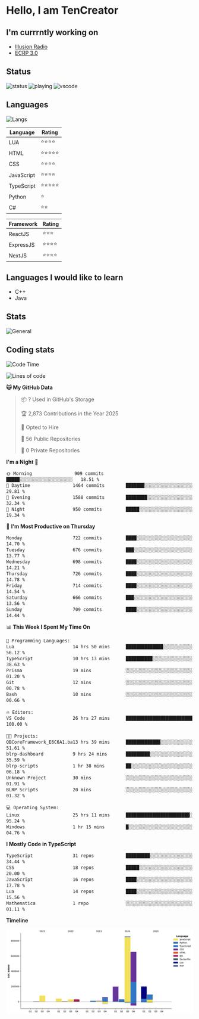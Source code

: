 # Hello, I am TenCreator

## I'm currrntly working on
- [Illusion Radio](https://illusionradio.co.uk/)
- [ECRP 3.0](http://github.com/Emerald-Coast-Roleplay/)

## Status
![status](https://api.statusbadges.me/badge/status/518334475038359555?simple=true&style=for-the-badge)
![playing](https://api.statusbadges.me/badge/playing/518334475038359555?style=for-the-badge)
![vscode](https://api.statusbadges.me/badge/vscode/518334475038359555?style=for-the-badge)

## Languages
![Langs](https://github-readme-stats.vercel.app/api/top-langs/?username=tencreator&layout=compact&theme=radical)


|Language|Rating|
|--------|------|
|LUA|⭐️⭐️⭐️⭐️|
|HTML|⭐️⭐️⭐️⭐️⭐️|
|CSS|⭐️⭐️⭐️⭐️|
|JavaScript|⭐️⭐️⭐️⭐️|
|TypeScript|⭐️⭐️⭐️⭐️⭐️|
|Python|⭐️|
|C#|⭐️⭐️ |

|Framework|Rating|
|--------|------|
|ReactJS|⭐️⭐️⭐|
|ExpressJS|⭐️⭐️⭐️⭐️|
|NextJS|⭐️⭐️⭐⭐️|

## Languages I would like to learn
- C++
- Java

## Stats
![General](https://github-readme-stats.vercel.app/api?username=tencreator&show_icons=true&theme=radical)

## Coding stats

<!--START_SECTION:waka-->
![Code Time](http://img.shields.io/badge/Code%20Time-578%20hrs%2020%20mins-blue)

![Lines of code](https://img.shields.io/badge/From%20Hello%20World%20I%27ve%20Written-2.3%20million%20lines%20of%20code-blue)

**🐱 My GitHub Data** 

> 📦 ? Used in GitHub's Storage 
 > 
> 🏆 2,873 Contributions in the Year 2025
 > 
> 💼 Opted to Hire
 > 
> 📜 56 Public Repositories 
 > 
> 🔑 0 Private Repositories 
 > 
**I'm a Night 🦉** 

```text
🌞 Morning                909 commits         █████░░░░░░░░░░░░░░░░░░░░   18.51 % 
🌆 Daytime                1464 commits        ███████░░░░░░░░░░░░░░░░░░   29.81 % 
🌃 Evening                1588 commits        ████████░░░░░░░░░░░░░░░░░   32.34 % 
🌙 Night                  950 commits         █████░░░░░░░░░░░░░░░░░░░░   19.34 % 
```
📅 **I'm Most Productive on Thursday** 

```text
Monday                   722 commits         ████░░░░░░░░░░░░░░░░░░░░░   14.70 % 
Tuesday                  676 commits         ███░░░░░░░░░░░░░░░░░░░░░░   13.77 % 
Wednesday                698 commits         ████░░░░░░░░░░░░░░░░░░░░░   14.21 % 
Thursday                 726 commits         ████░░░░░░░░░░░░░░░░░░░░░   14.78 % 
Friday                   714 commits         ████░░░░░░░░░░░░░░░░░░░░░   14.54 % 
Saturday                 666 commits         ███░░░░░░░░░░░░░░░░░░░░░░   13.56 % 
Sunday                   709 commits         ████░░░░░░░░░░░░░░░░░░░░░   14.44 % 
```


📊 **This Week I Spent My Time On** 

```text
💬 Programming Languages: 
Lua                      14 hrs 50 mins      ██████████████░░░░░░░░░░░   56.12 % 
TypeScript               10 hrs 13 mins      ██████████░░░░░░░░░░░░░░░   38.63 % 
Prisma                   19 mins             ░░░░░░░░░░░░░░░░░░░░░░░░░   01.20 % 
Git                      12 mins             ░░░░░░░░░░░░░░░░░░░░░░░░░   00.78 % 
Bash                     10 mins             ░░░░░░░░░░░░░░░░░░░░░░░░░   00.66 % 

🔥 Editors: 
VS Code                  26 hrs 27 mins      █████████████████████████   100.00 % 

🐱‍💻 Projects: 
QBCoreFramework_E6C6A1.ba13 hrs 39 mins      █████████████░░░░░░░░░░░░   51.61 % 
blrp-dashboard           9 hrs 24 mins       █████████░░░░░░░░░░░░░░░░   35.59 % 
blrp-scripts             1 hr 38 mins        ██░░░░░░░░░░░░░░░░░░░░░░░   06.18 % 
Unknown Project          30 mins             ░░░░░░░░░░░░░░░░░░░░░░░░░   01.91 % 
BLRP Scripts             20 mins             ░░░░░░░░░░░░░░░░░░░░░░░░░   01.32 % 

💻 Operating System: 
Linux                    25 hrs 11 mins      ████████████████████████░   95.24 % 
Windows                  1 hr 15 mins        █░░░░░░░░░░░░░░░░░░░░░░░░   04.76 % 
```

**I Mostly Code in TypeScript** 

```text
TypeScript               31 repos            █████████░░░░░░░░░░░░░░░░   34.44 % 
CSS                      18 repos            █████░░░░░░░░░░░░░░░░░░░░   20.00 % 
JavaScript               16 repos            ████░░░░░░░░░░░░░░░░░░░░░   17.78 % 
Lua                      14 repos            ████░░░░░░░░░░░░░░░░░░░░░   15.56 % 
Mathematica              1 repo              ░░░░░░░░░░░░░░░░░░░░░░░░░   01.11 % 
```



**Timeline**

![Lines of Code chart](https://raw.githubusercontent.com/tencreator/tencreator/main/assets/bar_graph.png)


<!--END_SECTION:waka-->

